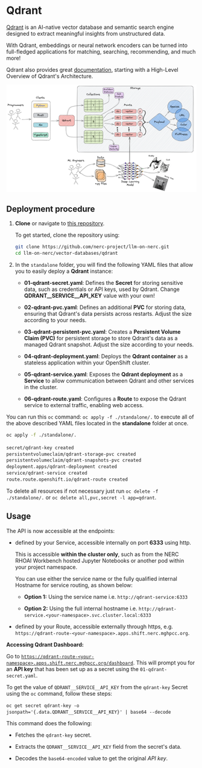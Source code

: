 # Qdrant

[Qdrant](https://github.com/qdrant/qdrant) is an AI-native vector database and semantic search engine designed to
extract meaningful insights from unstructured data.

With Qdrant, embeddings or neural network encoders can be turned into full-fledged applications for matching, searching, recommending, and much more!

Qdrant also provides great [documentation](https://qdrant.tech/documentation/), starting with a High-Level Overview of Qdrant's Architecture.

![High-Level Overview of Qdrant's Architecture](https://raw.githubusercontent.com/ramonpzg/mlops-sydney-2023/main/images/qdrant_overview_high_level.png)

## Deployment procedure

1. **Clone** or navigate to [this repository](https://github.com/nerc-project/llm-on-nerc.git).

    To get started, clone the repository using:

    ```sh
    git clone https://github.com/nerc-project/llm-on-nerc.git
    cd llm-on-nerc/vector-databases/qdrant
    ```

2. In the `standalone` folder, you will find the following YAML files that allow you to easily deploy a **Qdrant** instance:

    -   **01-qdrant-secret.yaml**: Defines the **Secret** for storing sensitive data, such as credentials or API keys, used by Qdrant. Change **QDRANT__SERVICE__API_KEY** value with your own!

    -   **02-qdrant-pvc.yaml**: Defines an additional **PVC** for storing data, ensuring that Qdrant's data persists across restarts. Adjust the size according to your needs.

    -   **03-qdrant-persistent-pvc.yaml**: Creates a **Persistent Volume Claim (PVC)** for persistent storage to store Qdrant's data as a managed Qdrant snapshot. Adjust the size according to your needs.

    -   **04-qdrant-deployment.yaml**: Deploys the **Qdrant container** as a stateless application within your OpenShift cluster.

    -   **05-qdrant-service.yaml**: Exposes the **Qdrant deployment** as a **Service** to allow communication between Qdrant and other services in the cluster.

    -   **06-qdrant-route.yaml**: Configures a **Route** to expose the Qdrant service to external traffic, enabling web access.

You can run this `oc` command: `oc apply -f ./standalone/.` to execute all of the above described YAML files located in the **standalone** folder at once.

```sh
oc apply -f ./standalone/.

secret/qdrant-key created
persistentvolumeclaim/qdrant-storage-pvc created
persistentvolumeclaim/qdrant-snapshots-pvc created
deployment.apps/qdrant-deployment created
service/qdrant-service created
route.route.openshift.io/qdrant-route created
```

To delete all resources if not necessary just run `oc delete -f ./standalone/.` or `oc delete all,pvc,secret -l app=qdrant`.

## Usage

The API is now accessible at the endpoints:

-   defined by your Service, accessible internally on port **6333** using http.

    This is accessible **within the cluster only**, such as from the NERC RHOAI Workbench hosted Jupyter Notebooks or another pod within your project namespace.

    You can use either the service name or the fully qualified internal Hostname for service routing, as shown below:

    -   **Option 1:** Using the service name i.e. `http://qdrant-service:6333`

    -   **Option 2:** Using the full internal hostname i.e. `http://qdrant-service.<your-namespace>.svc.cluster.local:6333`

-   defined by your Route, accessible externally through https, e.g. `https://qdrant-route-<your-namespace>.apps.shift.nerc.mghpcc.org`.

**Accessing Qdrant Dashboard:**

Go to [`https://qdrant-route-<your-namespace>.apps.shift.nerc.mghpcc.org/dashboard`](https://qdrant-route-<your-namespace>.apps.shift.nerc.mghpcc.org/dashboard). This will prompt you for an **API key** that has been set up as a secret using the `01-qdrant-secret.yaml`.

To get the value of `QDRANT__SERVICE__API_KEY` from the `qdrant-key` Secret using the `oc` command, follow these steps:

`oc get secret qdrant-key -o jsonpath='{.data.QDRANT__SERVICE__API_KEY}' | base64 --decode`

This command does the following:

-   Fetches the `qdrant-key` secret.

-   Extracts the `QDRANT__SERVICE__API_KEY` field from the secret's data.

-   Decodes the `base64-encoded` value to get the original *API key*.
